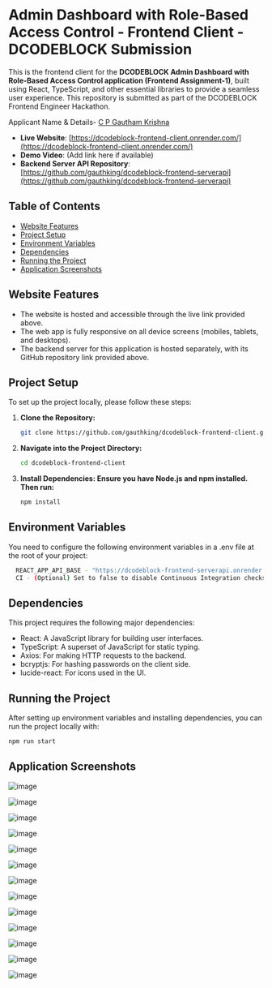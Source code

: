 # Admin Dashboard with Role-Based Access Control - Frontend Client - DCODEBLOCK Submission

This is the frontend client for the **DCODEBLOCK Admin Dashboard with Role-Based Access Control application (Frontend Assignment-1)**, built using React, TypeScript, and other essential libraries to provide a seamless user experience. This repository is submitted as part of the DCODEBLOCK Frontend Engineer Hackathon.

Applicant Name & Details- [C P Gautham Krishna](https://www.linkedin.com/in/c-p-gautham-krishna-580450227/)

- **Live Website**: [https://dcodeblock-frontend-client.onrender.com/](https://dcodeblock-frontend-client.onrender.com/)
- **Demo Video**: (Add link here if available)
- **Backend Server API Repository**: [https://github.com/gauthking/dcodeblock-frontend-serverapi](https://github.com/gauthking/dcodeblock-frontend-serverapi)

## Table of Contents
- [Website Features](#website-features)
- [Project Setup](#project-setup)
- [Environment Variables](#environment-variables)
- [Dependencies](#dependencies)
- [Running the Project](#running-the-project)
- [Application Screenshots](#application-screenshots)

## Website Features
- The website is hosted and accessible through the live link provided above.
- The web app is fully responsive on all device screens (mobiles, tablets, and desktops).
- The backend server for this application is hosted separately, with its GitHub repository link provided above.

## Project Setup

To set up the project locally, please follow these steps:

1. **Clone the Repository:**
   ```bash
   git clone https://github.com/gauthking/dcodeblock-frontend-client.git

2. **Navigate into the Project Directory:**
   ```bash
   cd dcodeblock-frontend-client

3. **Install Dependencies: Ensure you have Node.js and npm installed. Then run:**
   ```bash
   npm install

## Environment Variables
You need to configure the following environment variables in a .env file at the root of your project:
  ```bash
    REACT_APP_API_BASE - "https://dcodeblock-frontend-serverapi.onrender.com"
    CI - (Optional) Set to false to disable Continuous Integration checks locally.
```

## Dependencies
   This project requires the following major dependencies:

- React: A JavaScript library for building user interfaces.
- TypeScript: A superset of JavaScript for static typing.
- Axios: For making HTTP requests to the backend.
-  bcryptjs: For hashing passwords on the client side.
- lucide-react: For icons used in the UI.

## Running the Project
After setting up environment variables and installing dependencies, you can run the project locally with:
   ```bash
   npm run start
```

## Application Screenshots
![image](https://github.com/user-attachments/assets/9b51c128-db50-4812-a8a3-7ec079bcd905)

![image](https://github.com/user-attachments/assets/d3c074eb-78bd-46d6-b5e9-c74c8b376fc9)

![image](https://github.com/user-attachments/assets/041afffc-5a21-49a1-8b80-a45832da1572)

![image](https://github.com/user-attachments/assets/a55c5abd-a352-4966-8f3c-b07a1083d23c)

![image](https://github.com/user-attachments/assets/109766ef-fbe2-4c90-a13e-e183db41dee1)

![image](https://github.com/user-attachments/assets/43be72fe-cd2f-466a-8de6-498783cd6318)

![image](https://github.com/user-attachments/assets/622d31d6-f43e-4f21-b070-afb780f726e0)

![image](https://github.com/user-attachments/assets/04d3fa1f-4f1b-41ea-a93b-d0c1368c5eae)

![image](https://github.com/user-attachments/assets/68434ff2-9558-47df-ae80-5a2add3e91ac)

![image](https://github.com/user-attachments/assets/2b0208cd-f73c-4b21-82ef-cb87080af1b2)

![image](https://github.com/user-attachments/assets/2b24869b-39c5-42e4-9daf-eda7befb0340)

![image](https://github.com/user-attachments/assets/fdb37c6e-8e05-4333-b0ef-22069b3e0dc4)

![image](https://github.com/user-attachments/assets/60b4d536-53fe-4aa9-93c0-1f8798d7e9ff)

